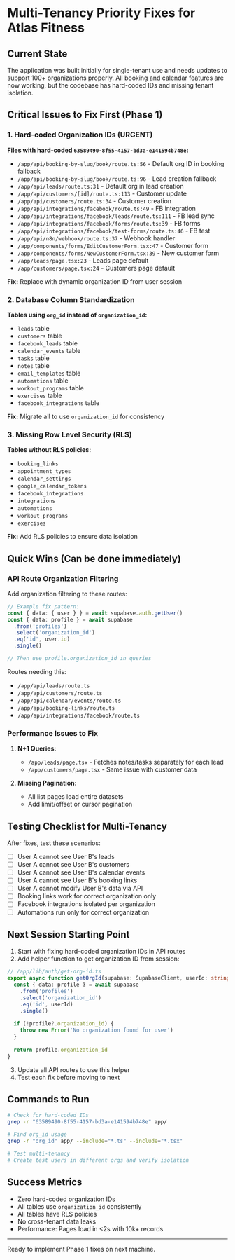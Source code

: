 # Multi-Tenancy Priority Fixes for Atlas Fitness

## Current State
The application was built initially for single-tenant use and needs updates to support 100+ organizations properly. All booking and calendar features are now working, but the codebase has hard-coded IDs and missing tenant isolation.

## Critical Issues to Fix First (Phase 1)

### 1. Hard-coded Organization IDs (URGENT)
**Files with hard-coded `63589490-8f55-4157-bd3a-e141594b748e`:**
- `/app/api/booking-by-slug/book/route.ts:56` - Default org ID in booking fallback
- `/app/api/booking-by-slug/book/route.ts:96` - Lead creation fallback
- `/app/api/leads/route.ts:31` - Default org in lead creation
- `/app/api/customers/[id]/route.ts:113` - Customer update
- `/app/api/customers/route.ts:34` - Customer creation
- `/app/api/integrations/facebook/route.ts:49` - FB integration
- `/app/api/integrations/facebook/leads/route.ts:111` - FB lead sync
- `/app/api/integrations/facebook/forms/route.ts:39` - FB forms
- `/app/api/integrations/facebook/test-forms/route.ts:46` - FB test
- `/app/api/n8n/webhook/route.ts:37` - Webhook handler
- `/app/components/forms/EditCustomerForm.tsx:47` - Customer form
- `/app/components/forms/NewCustomerForm.tsx:39` - New customer form
- `/app/leads/page.tsx:23` - Leads page default
- `/app/customers/page.tsx:24` - Customers page default

**Fix:** Replace with dynamic organization ID from user session

### 2. Database Column Standardization
**Tables using `org_id` instead of `organization_id`:**
- `leads` table
- `customers` table  
- `facebook_leads` table
- `calendar_events` table
- `tasks` table
- `notes` table
- `email_templates` table
- `automations` table
- `workout_programs` table
- `exercises` table
- `facebook_integrations` table

**Fix:** Migrate all to use `organization_id` for consistency

### 3. Missing Row Level Security (RLS)
**Tables without RLS policies:**
- `booking_links`
- `appointment_types`
- `calendar_settings`
- `google_calendar_tokens`
- `facebook_integrations`
- `integrations`
- `automations`
- `workout_programs`
- `exercises`

**Fix:** Add RLS policies to ensure data isolation

## Quick Wins (Can be done immediately)

### API Route Organization Filtering
Add organization filtering to these routes:
```typescript
// Example fix pattern:
const { data: { user } } = await supabase.auth.getUser()
const { data: profile } = await supabase
  .from('profiles')
  .select('organization_id')
  .eq('id', user.id)
  .single()

// Then use profile.organization_id in queries
```

Routes needing this:
- `/app/api/leads/route.ts`
- `/app/api/customers/route.ts`
- `/app/api/calendar/events/route.ts`
- `/app/api/booking-links/route.ts`
- `/app/api/integrations/facebook/route.ts`

### Performance Issues to Fix
1. **N+1 Queries:**
   - `/app/leads/page.tsx` - Fetches notes/tasks separately for each lead
   - `/app/customers/page.tsx` - Same issue with customer data
   
2. **Missing Pagination:**
   - All list pages load entire datasets
   - Add limit/offset or cursor pagination

## Testing Checklist for Multi-Tenancy

After fixes, test these scenarios:
- [ ] User A cannot see User B's leads
- [ ] User A cannot see User B's customers  
- [ ] User A cannot see User B's calendar events
- [ ] User A cannot see User B's booking links
- [ ] User A cannot modify User B's data via API
- [ ] Booking links work for correct organization only
- [ ] Facebook integrations isolated per organization
- [ ] Automations run only for correct organization

## Next Session Starting Point

1. Start with fixing hard-coded organization IDs in API routes
2. Add helper function to get organization ID from session:
```typescript
// /app/lib/auth/get-org-id.ts
export async function getOrgId(supabase: SupabaseClient, userId: string) {
  const { data: profile } = await supabase
    .from('profiles')
    .select('organization_id')
    .eq('id', userId)
    .single()
  
  if (!profile?.organization_id) {
    throw new Error('No organization found for user')
  }
  
  return profile.organization_id
}
```

3. Update all API routes to use this helper
4. Test each fix before moving to next

## Commands to Run
```bash
# Check for hard-coded IDs
grep -r "63589490-8f55-4157-bd3a-e141594b748e" app/

# Find org_id usage
grep -r "org_id" app/ --include="*.ts" --include="*.tsx"

# Test multi-tenancy
# Create test users in different orgs and verify isolation
```

## Success Metrics
- Zero hard-coded organization IDs
- All tables use `organization_id` consistently  
- All tables have RLS policies
- No cross-tenant data leaks
- Performance: Pages load in <2s with 10k+ records

---
Ready to implement Phase 1 fixes on next machine.